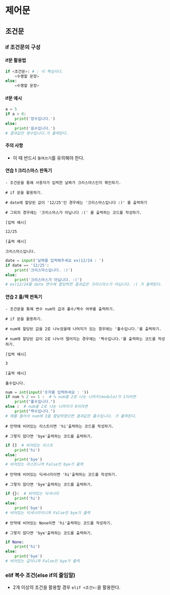 # 제어문

## 조건문

### if 조건문의 구성

#### if문 활용법
```python
if <조건문>: # : 이 핵심이다.
    <수행할 문장>
else:
    <수행할 문장>
```
#### if문 예시
```python
a = 5
if a > 0:
    print('양수입니다.')
else:
    print('음수입니다.')
# 결과값은 양수입니다.가 출력된다.
```
#### 주의 사항
- 이 때 반드시 `들여쓰기`를 유의해야 한다.

#### 연습 1 크리스마스 판독기
```
- 조건문을 통해 사용자가 입력한 날짜가 크리스마스인지 확인하기.
```
```
# if 문을 활용하기.

# date에 할당된 값이 '12/25'인 경우에는 '크리스마스입니다 :)' 를 출력하기

# 그외의 경우에는 '크리스마스가 아닙니다 :(' 를 출력하는 코드를 작성하기.
```
```
[입력 예시]

12/25

[출력 예시]

크리스마스입니다.
```

```python
date = input('날짜를 입력해주세요 ex)12/24 : ')
if date == '12/25':
    print('크리스마스입니다. :)')
else:
    print('크리스마스가 아닙니다. :(')
# ex)12/24를 date 변수에 할당하면 결과값은 크리스마스가 아닙니다. :( 가 출력된다.
```

#### 연습 2 홀/짝 판독기
```
- 조건문을 통해 변수 num의 값과 홀수/짝수 여부를 출력하기.
```

```
# if 문을 활용하기.

# num에 할당된 값을 2로 나누었을때 나머지가 있는 경우에는 '홀수입니다.'를 출력하기.

# num에 할당된 값이 2로 나누어 떨어지는 경우에는 '짝수입니다.'를 출력하는 코드를 작성하기.
```
```
[입력 예시]

3

[출력 예시]

홀수입니다.
```
```python
num = int(input('숫자를 입력하세요 : '))
if num % 2 == 1 :  # % num을 2로 나눈 나머지(modulo)가 1이라면
    print("홀수입니다.")
else :  # num을 2로 나눈 나머지가 0이라면
    print("짝수입니다.")
# 예를 들어서 num에 3을 할당하였으면 결과값은 홀수입니다. 가 출력된다.
```
```
# 만약에 비어있는 리스트이면 'hi'출력하는 코드를 작성하기. 

# 그렇지 않다면 'bye'출력하는 코드를 출력하기.
```
```python
if []  # 비어있는 리스트
    print('hi')
else:
    print('bye')
# 비어있는 리스트니까 False인 bye가 출력
```

```
# 만약에 비어있는 딕셔너리이면 'hi'출력하는 코드를 작성하기. 

# 그렇지 않다면 'bye'출력하는 코드를 출력하기.
```
```python
if {}:  # 비어있는 딕셔너리
    print('hi')
else:
    print('bye')
# 비어있는 딕셔너리이니까 False인 bye가 출력
```

```
# 만약에 비어있는 None이면 'hi'출력하는 코드를 작성하기. 

# 그렇지 않다면 'bye'출력하는 코드를 출력하기.
```
```python
if None:
    print('hi')
else:
    print('bye')
# 비어있는 값이니까 False인 bye가 출력
```
### elif 복수 조건(else if의 줄임말)
- 2개 이상의 조건을 활용할 경우 `elif <조건>:`을 활용한다.














